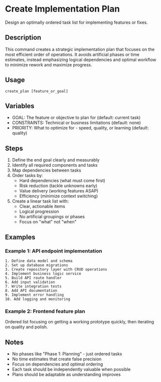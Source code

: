 # Create Implementation Plan

Design an optimally ordered task list for implementing features or fixes.

## Description
This command creates a strategic implementation plan that focuses on the most efficient order of operations. It avoids artificial phases or time estimates, instead emphasizing logical dependencies and optimal workflow to minimize rework and maximize progress.

## Usage
`create_plan [feature_or_goal]`

## Variables
- GOAL: The feature or objective to plan for (default: current task)
- CONSTRAINTS: Technical or business limitations (default: none)
- PRIORITY: What to optimize for - speed, quality, or learning (default: quality)

## Steps
1. Define the end goal clearly and measurably
2. Identify all required components and tasks
3. Map dependencies between tasks
4. Order tasks by:
   - Hard dependencies (what must come first)
   - Risk reduction (tackle unknowns early)
   - Value delivery (working features ASAP)
   - Efficiency (minimize context switching)
5. Create a linear task list with:
   - Clear, actionable items
   - Logical progression
   - No artificial groupings or phases
   - Focus on "what" not "when"

## Examples
### Example 1: API endpoint implementation
```
1. Define data model and schema
2. Set up database migrations
3. Create repository layer with CRUD operations
4. Implement business logic service
5. Build API route handler
6. Add input validation
7. Write integration tests
8. Add API documentation
9. Implement error handling
10. Add logging and monitoring
```

### Example 2: Frontend feature plan
Ordered list focusing on getting a working prototype quickly, then iterating on quality and polish.

## Notes
- No phases like "Phase 1: Planning" - just ordered tasks
- No time estimates that create false precision
- Focus on dependencies and optimal ordering
- Each task should be independently valuable when possible
- Plans should be adaptable as understanding improves